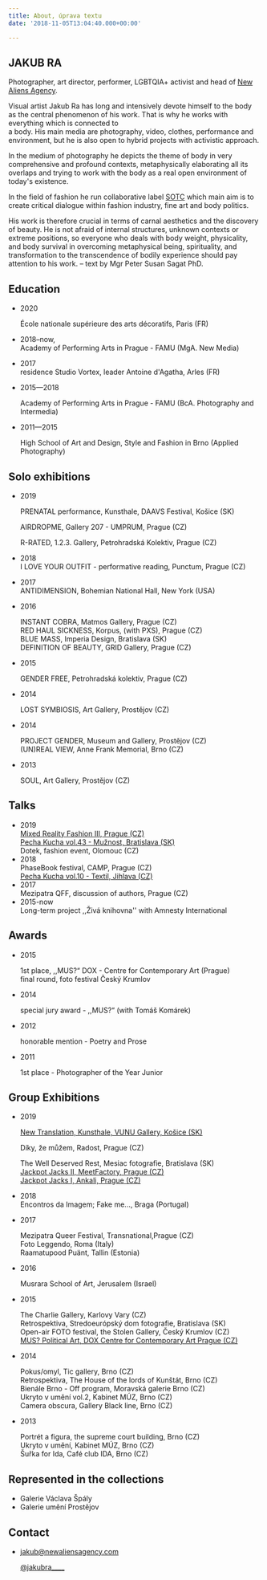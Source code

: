 ```yaml
---
title: About, úprava textu
date: '2018-11-05T13:04:40.000+00:00'

---
```

## JAKUB RA

Photographer, art director, performer, LGBTQIA+ activist and head of [New Aliens Agency](http://newaliensagency.com).

Visual artist Jakub Ra has long and intensively devote himself to the body as the central phenomenon of his work. That is why he works with everything which is connected to  
a body. His main media are photography, video, clothes, performance and environment, but he is also open to hybrid projects with activistic approach.

In the medium of photography he depicts the theme of body in very comprehensive and profound contexts, metaphysically elaborating all its overlaps and trying to work with the body as a real open environment of today's existence.

In the field of fashion he run collaborative label [SOTC](https://www.instagram.com/spermontheclothes/) which main aim is to create critical dialogue within fashion industry, fine art and body politics.

His work is therefore crucial in terms of carnal aesthetics and the discovery of beauty. He is not afraid of internal structures, unknown contexts or extreme positions, so everyone who deals with body weight, physicality, and body survival in overcoming metaphysical being, spirituality, and transformation to the transcendence of bodily experience should pay attention to his work. – text by Mgr Peter Susan Sagat PhD.

## Education

* 2020

  École nationale supérieure des arts décoratifs, Paris (FR)
* 2018–now,  
  Academy of Performing Arts in Prague - FAMU (MgA. New Media)
* 2017  
  residence Studio Vortex, leader Antoine d'Agatha, Arles (FR)
* 2015—2018

  Academy of Performing Arts in Prague - FAMU (BcA. Photography and Intermedia)
* 2011—2015

  High School of Art and Design, Style and Fashion in Brno (Applied Photography)

## Solo exhibitions

* 2019

  PRENATAL performance, Kunsthale, DAAVS Festival, Košice (SK)

  AIRDROPME, Gallery 207 - UMPRUM, Prague (CZ)

  R-RATED, 1.2.3. Gallery, Petrohradská Kolektiv, Prague (CZ)
* 2018  
  I LOVE YOUR OUTFIT - performative reading, Punctum, Prague (CZ)
* 2017  
  ANTIDIMENSION, Bohemian National Hall, New York (USA)
* 2016

  INSTANT COBRA, Matmos Gallery, Prague (CZ)  
  RED HAUL SICKNESS, Korpus, (with PXS), Prague (CZ)  
  BLUE MASS, Imperia Design, Bratislava (SK)  
  DEFINITION OF BEAUTY, GRID Gallery, Prague (CZ)
* 2015

  GENDER FREE, Petrohradská kolektiv, Prague (CZ)
* 2014

  LOST SYMBIOSIS, Art Gallery, Prostějov (CZ)
* 2014

  PROJECT GENDER, Museum and Gallery, Prostějov (CZ)  
  (UN)REAL VIEW, Anne Frank Memorial, Brno (CZ)
* 2013

  SOUL, Art Gallery, Prostějov (CZ)

## Talks

* 2019  
  [Mixed Reality Fashion III, Prague (CZ)](https://mixedrealityfashion.org/howtowearit)  
  [Pecha Kucha vol.43 - Mužnost, Bratislava (SK)](https://youtu.be/yP0O8iHWVQ8)  
  Dotek, fashion event, Olomouc (CZ)
* 2018  
  PhaseBook festival, CAMP, Prague (CZ)  
  [Pecha Kucha vol.10 - Textil, Jihlava (CZ)](https://www.youtube.com/watch?v=1ttrcLE3qIA)
* 2017  
  Mezipatra QFF, discussion of authors, Prague (CZ)
* 2015-now  
  Long-term project ,,Živá knihovna'' with Amnesty International

## Awards

* 2015

  1st place, ,,MUS?“ DOX - Centre for Contemporary Art (Prague)  
  final round, foto festival Český Krumlov
* 2014

  special jury award - ,,MUS?“ (with Tomáš Komárek)
* 2012

  honorable mention - Poetry and Prose
* 2011

  1st place - Photographer of the Year Junior

## Group Exhibitions

* 2019

  [New Translation, Kunsthale, VUNU Gallery, Košice (SK)](https://www.facebook.com/pg/vunuvunuvunu/photos/?tab=album&album_id=2044777949001559&__xts__%5B0%5D=68.ARDa_HVBZBrhY5Kb2NVZvlNwI0kg0nQgrGdVR18ZdSo4m6U5U4N733ITqyRA_W9wUCS_Q9-UOrfzqHz6UrqHMiScOwh1PR_az8gF66WlKTgtgYNw_gDRNjMN7rHiZbIeHb7w33UGf5CqVcZSVAWFg-gJt3_XA9rLlIIptJrYHoMB5tgCdR9CBpRm9AeZadFGUK3Sp2ua7w6MZeHwZ6x2PgU8eTcXRvzbQHnPci0iga_ZGVbGfaljPST6rRojHQWOuTF2vfgkkBH7xtaqB8_W-YMlfJmjHn5JfMJMD4bePG1hAUxD89-87wDW_rsGi8x4TCL0j4fVhpCTHskEm47Gid95DDOO8H1DosryFyyFsGsl2I0FRXvVSPbeuEBlRQnhFkDfvC8Uf_UjbvYwR50pFhEeRYWICw-brYD5IzecXfvmqu_gTZ8DpqEKypW2xh6BBt1BXJ4R7o2zUqX_WpMvW0aNCbAFeNs4hF6Vry_vNZcMMMZeqMapTx2PWZiUxSUgCH7hyv5H0Mds8NO_OQokG5RSiuZ2jxbAjPyhug&__tn__=-UC-R)

  Díky, že můžem, Radost, Prague (CZ)

  The Well Deserved Rest, Mesiac fotografie, Bratislava (SK)  
  [Jackpot Jacks II, MeetFactory, Prague (CZ)](https://www.facebook.com/pg/Ateli%C3%A9r-fotografie-a-nov%C3%BDch-m%C3%A9di%C3%AD-FAMU-1482123141854446/photos/?tab=album&album_id=2217317305001689)  
  [Jackpot Jacks I, Ankali, Prague (CZ)](https://anka.li/news/2019/02/jackpot-jacks-at-ankali/?fbclid=IwAR2ORb3QBruyz2GAACh3EiVgmMkaDmwFkfXO17vX-Xlm1j8_au57hWcCD-g)
* 2018  
  Encontros da Imagem; Fake me..., Braga (Portugal)
* 2017

  Mezipatra Queer Festival, Transnational,Prague (CZ)  
  Foto Leggendo, Roma (Italy)  
  Raamatupood Puänt, Tallin (Estonia)
* 2016

  Musrara School of Art, Jerusalem (Israel)
* 2015

  The Charlie Gallery, Karlovy Vary (CZ)  
  Retrospektiva, Stredoeurópský dom fotografie, Bratislava (SK)  
  Open-air FOTO festival, the Stolen Gallery, Český Krumlov (CZ)  
  [MUS? Political Art, DOX Centre for Contemporary Art Prague (CZ)](https://umeleckestrevo.cz/competition-year/politicke-umeni/#&gid=psgal_930_1&pid=4)
* 2014

  Pokus/omyl, Tic gallery, Brno (CZ)  
  Retrospektiva, The House of the lords of Kunštát, Brno (CZ)  
  Bienále Brno - Off program, Moravská galerie Brno (CZ)  
  Ukryto v umění vol.2, Kabinet MÚZ, Brno (CZ)  
  Camera obscura, Gallery Black line, Brno (CZ)
* 2013

  Portrét a figura, the supreme court building, Brno (CZ)  
  Ukryto v umění, Kabinet MÚZ, Brno (CZ)  
  Šuřka for Ida, Café club IDA, Brno (CZ)

## Represented in the collections

* Galerie Václava Špály
* Galerie umění Prostějov

## Contact

* jakub@newaliensagency.com

  [@jakubra____](https://www.instagram.com/jakubra____/)